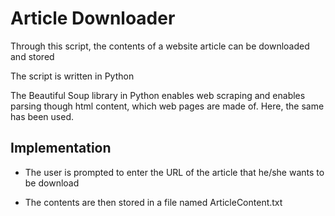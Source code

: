 # Article Downloader #

Through this script, the contents of a website article can be downloaded and stored

The script is written in Python

The Beautiful Soup library in Python enables web scraping and enables parsing though html content, which web pages are made of. Here, the same has been used.

## Implementation ##

- The user is prompted to enter the URL of the article that he/she wants to be download

- The contents are then stored in a file named ArticleContent.txt



